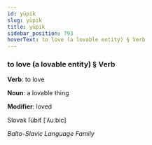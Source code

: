 ```yaml
---
id: yüpik
slug: yüpik
title: yüpik
sidebar_position: 793
hoverText: to love (a lovable entity) § Verb
---
```


### to love (a lovable entity) § Verb

**Verb**: to love

**Noun**: a lovable thing

**Modifier**: loved

Slovak ľúbiť [ˈʎuːbic]

*Balto-Slavic Language Family*
